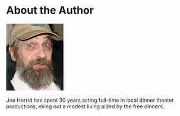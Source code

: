 # About the Author

![](book/author.png)

Joe Horrid has spent 30 years acting full-time in local dinner theater
productions, eking out a modest living aided by the free dinners.
